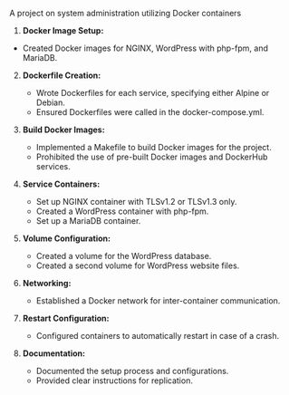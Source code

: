 A project on system administration utilizing Docker containers
 1. **Docker Image Setup:**
   - Created Docker images for NGINX, WordPress with php-fpm, and MariaDB.

2. **Dockerfile Creation:**
   - Wrote Dockerfiles for each service, specifying either Alpine or Debian.
   - Ensured Dockerfiles were called in the docker-compose.yml.

3. **Build Docker Images:**
   - Implemented a Makefile to build Docker images for the project.
   - Prohibited the use of pre-built Docker images and DockerHub services.

4. **Service Containers:**
   - Set up NGINX container with TLSv1.2 or TLSv1.3 only.
   - Created a WordPress container with php-fpm.
   - Set up a MariaDB container.

5. **Volume Configuration:**
   - Created a volume for the WordPress database.
   - Created a second volume for WordPress website files.

6. **Networking:**
   - Established a Docker network for inter-container communication.

7. **Restart Configuration:**
   - Configured containers to automatically restart in case of a crash.

8. **Documentation:**
   - Documented the setup process and configurations.
   - Provided clear instructions for replication.
   
